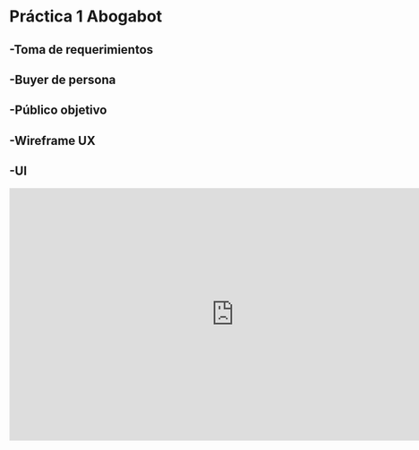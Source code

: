# Práctica 1 Abogabot 


## -Toma de requerimientos 
## -Buyer de persona
## -Público objetivo
## -Wireframe UX
## -UI

<iframe style="border: 1px solid rgba(0, 0, 0, 0.1);" width="800" height="450" src="https://www.figma.com/embed?embed_host=share&url=https%3A%2F%2Fwww.figma.com%2Ffile%2FzuxvVgMy9h5bCWNp8OH0X3%2FUntitled" allowfullscreen></iframe>
